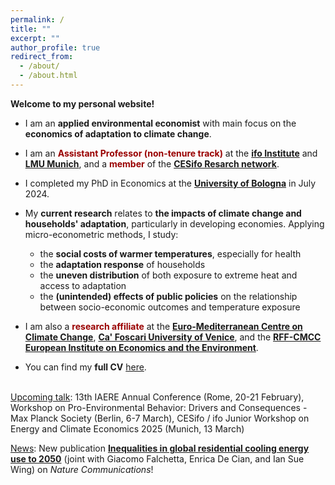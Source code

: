 ```yaml
---
permalink: /
title: ""
excerpt: ""
author_profile: true
redirect_from: 
  - /about/
  - /about.html
---
```


**Welcome to my personal website!** 

- I am an **applied environmental economist** with main focus on the **economics of adaptation to climate change**. 

- I am an <span style="color:#990000">**Assistant Professor (non-tenure track)**</span> at the [**ifo Institute**](https://www.ifo.de/en) and [**LMU Munich**](https://www.lmu.de/en/), and a <span style="color:#990000">**member**</span> of the [**CESifo Resarch network**](https://www.cesifo.org/en).

- I completed my PhD in Economics at the [**University of Bologna**](https://www.unibo.it/it) in July 2024.

- My <strong>current research</strong> relates to <strong>the impacts of climate change and households' adaptation</strong>, particularly in developing economies. Applying micro-econometric methods, I study:
    - the <strong>social costs of warmer temperatures</strong>, especially for health
    - the <strong>adaptation response</strong> of households
    - the <strong>uneven distribution</strong> of both exposure to extreme heat and access to adaptation
    - the <strong>(unintended) effects of public policies</strong> on the relationship between socio-economic outcomes and temperature exposure

- I am also a <span style="color:#990000">**research affiliate**</span> at the [**Euro-Mediterranean Centre on Climate Change**](https://www.cmcc.it/), [**Ca' Foscari University of Venice**](https://www.unive.it/), and the [**RFF-CMCC European Institute on Economics and the Environment**](https://www.eiee.org/).

- You can find my **full CV** [here](https://fpavanello.github.io/files/CV.pdf). <br/><br/>

<ins>Upcoming talk</ins>: 13th IAERE Annual Conference (Rome, 20-21 February), Workshop on Pro-Environmental Behavior: Drivers and Consequences - Max Planck Society (Berlin, 6-7 March), CESifo / ifo Junior Workshop on Energy and Climate Economics 2025 (Munich, 13 March)

<ins>News</ins>: New publication [**Inequalities in global residential cooling energy use to 2050**](https://www.nature.com/articles/s41467-024-52028-8) (joint with Giacomo Falchetta, Enrica De Cian, and Ian Sue Wing) on _Nature Communications_!
